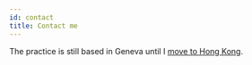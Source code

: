 ```yaml
---
id: contact
title: Contact me
---
```


The practice is still based in Geneva until I [move to Hong Kong](#notice).

